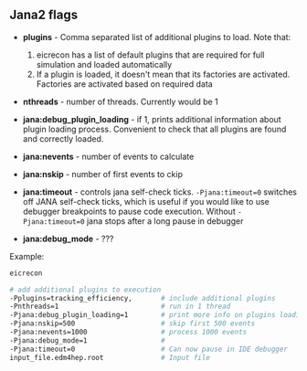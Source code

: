 ## Jana2 flags


- **plugins** - Comma separated list of additional plugins to load.
  Note that:
  1. eicrecon has a list of default plugins that are required for full simulation and loaded automatically
  2. If a plugin is loaded, it doesn't mean that its factories are activated. Factories are activated based on required data

- **nthreads** - number of threads. Currently would be 1
- **jana:debug_plugin_loading** - if 1, prints additional information about plugin loading process. Convenient to check that all plugins are found and correctly loaded.
- **jana:nevents** - number of events to calculate
- **jana:nskip** - number of first events to ckip
- **jana:timeout** - controls jana self-check ticks. ```-Pjana:timeout=0``` switches off
  JANA self-check ticks, which is useful if you would like to use debugger breakpoints to
  pause code execution. Without ```-Pjana:timeout=0``` jana stops after a long pause in debugger
- **jana:debug_mode** - ???



Example:

```bash
eicrecon

# add additional plugins to execution
-Pplugins=tracking_efficiency,       # include additional plugins
-Pnthreads=1                         # run in 1 thread
-Pjana:debug_plugin_loading=1        # print more info on plugins loading
-Pjana:nskip=500                     # skip first 500 events
-Pjana:nevents=1000                  # process 1000 events
-Pjana:debug_mode=1                  #
-Pjana:timeout=0                     # Can now pause in IDE debugger
input_file.edm4hep.root              # Input file
```
